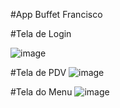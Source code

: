 #App Buffet Francisco

#Tela de Login

![image](https://github.com/silvioflorentino/appBuffetFrancisco/assets/28194425/92ede21c-a308-4bc2-af9e-02fcfe567ed1)

#Tela de PDV
![image](https://github.com/silvioflorentino/appBuffetFrancisco/assets/28194425/6a1f5bf2-049e-4bfb-a235-ae05b10da11a)

#Tela do Menu
![image](https://github.com/silvioflorentino/appBuffetFrancisco/assets/28194425/3bd6d650-4772-4b7e-a2e7-b4911029c9b8)


